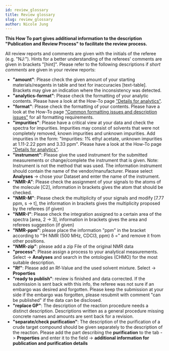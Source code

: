```yaml
---
id: review_glossary
title: Review glossary
slug: review_glossary
author: Nicole Jung
---
```


**This How To part gives additional information to the description "Publication and Review Process" to facilitate the review process.**

All review reports and comments are given with the initials of the referee (e.g. "NJ:"). Hints for a better understanding of the referees' comments are given in brackets "[hint]". Please refer to the following descriptions if *short comments* are given in your review reports: 
<!--truncate-->

   - **"amount"**: Please check the given amount of your starting materials/reagents in table and text for inaccuracies [text-table]. Brackets may give an indication where the inconsistency was detected.
   - **"analytics-format"**: Please check the formatting of your analytic contents. Please have a look at the How-To page ["Details for analytics"](https://www.chemotion-repository.net/home/howto/a14d9060-de92-4c5e-8821-71500066c700).
   - **"format"**: Please check the formatting of your contents. Please have a look at the How-To page ["Common formatting issues and description issues"](https://www.chemotion-repository.net/home/howto/94b3b074-e738-401e-84b5-cd6c3562053e) for all formatting requirements.
   - **"impurities"**: Please have a critical view at your data and check the spectra for impurities. Impurities may consist of solvents that were not completely removed, known impurities and unknown impurities. Add impurities in the form: "Impurities: 1% ethyl acetate, unknown impurities at 1.11-2.22 ppm and 3.33 ppm". Please have a look at the How-To page ["Details for analytics"](https://www.chemotion-repository.net/home/howto/a14d9060-de92-4c5e-8821-71500066c700).
   - **"instrument"**: Please give the used instrument for the submitted measurements or change/complete the instrument that is given. Note: Instrument is not the method that was used. The information instrument should contain the name of the vendor/manufacturer. Please select **Analyses** -> chose your Dataset and enter the name of the instrument.
   - **"NMR-A"**: Please check the assignment of your signals to the atoms of the molecule [C2], information in brackets gives the atom that should be checked.
   - **"NMR-M"**: Please check the multiplicity of your signals and modify [7.77 ppm, s -> t], the information in brackets gives the multiplicity proposed by the referees (if given)
   - **"NMR-I"**: Please check the integration assigned to a certain area of the spectra [area, 2 -> 3], information in brackets gives the area and referees suggestion (if given) 
   - **"NMR-ppm"**: please place the information "ppm" in the bracket according to "1H NMR (500 MHz, CDCl3, ppm) δ =" and remove it from other positions.
   - **"NMR-zip"**: please add a zip File of the original NMR data
   - **"process"**: Please assign a process to your analytical measurements. Select -> **Analyses** and search in the ontologies (CHMO) for the most suitable description. 
   - **"Rf"**: Please add an Rf-Value and the used solvent mixture. Select -> **Properties** 
   - **"ready to publish"**: review is finished and data corrected. If the submission is sent back with this info, the referee was not sure if an embargo was desired and forgotten. Please keep the submission at your side if the embargo was forgotten, please resubmit with comment "can be published" if the data can be disclosed.
   - **"replace GP"**: The description of the reaction procedure needs a distinct description. Descriptions written as a general procedure missing concrete names and amounts are sent back for a revision.
   - **"separate/check purification"**: The description of the purification of a crude target compound should be given separately to the description of the reaction. Please add the part describing the **purification** to the tab -> **Properties** and enter it to the field -> **additional information for publication and purification details** 
